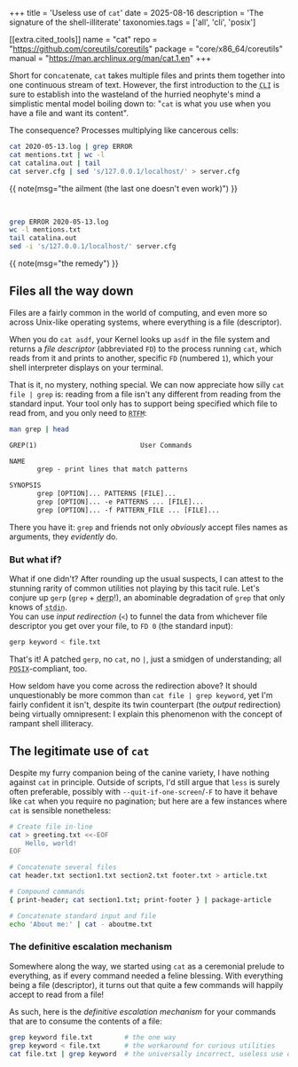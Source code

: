 +++
title = 'Useless use of `cat`'
date = 2025-08-16
description = 'The signature of the shell-illiterate'
taxonomies.tags = ['all', 'cli', 'posix']

[[extra.cited_tools]]
   name    = "cat"
   repo    = "https://github.com/coreutils/coreutils"
   package = "core/x86_64/coreutils"
   manual  = "https://man.archlinux.org/man/cat.1.en"
+++

Short for con`cat`enate, `cat` takes multiple files and prints them together
into one continuous stream of text.  However, the first introduction to the
<abbr title="Command Line Interface, where I dwell">`CLI`</abbr> is sure to
establish into the wasteland of the hurried neophyte's mind a simplistic mental
model boiling down to: "`cat` is what you use when you have a file and want its
content".

The consequence?  Processes multiplying like cancerous cells:

```sh
cat 2020-05-13.log | grep ERROR
cat mentions.txt | wc -l
cat catalina.out | tail
cat server.cfg | sed 's/127.0.0.1/localhost/' > server.cfg
```
{{ note(msg="the ailment (the last one doesn't even work)") }}

<br>

```sh
grep ERROR 2020-05-13.log 
wc -l mentions.txt
tail catalina.out 
sed -i 's/127.0.0.1/localhost/' server.cfg
```
{{ note(msg="the remedy") }}

## Files all the way down

Files are a fairly common in the world of computing, and even more so across
Unix-like operating systems, where everything is a file (descriptor).

<!-- [everything being a file (descriptor)](@/flight-rules/everything-is-a-file.md). TODO: LINKME -->

When you do `cat asdf`, your Kernel looks up `asdf` in the file system and
returns a *file descriptor* (abbreviated `FD`) to the process running `cat`,
which reads from it and prints to another, specific `FD` (numbered `1`), which
your shell interpreter displays on your terminal.

That is it, no mystery, nothing special.  We can now appreciate how silly
`cat file | grep` is: reading from a file isn't any different from reading
from the standard input.  Your tool only has to support being specified which
file to read from, and you only need to <abbr title="Read The F... riendly
Manual">`RTFM`</abbr>:

<!-- (@/flight-rules/read-the-friendly-manual). TODO: LINKME -->

```sh
man grep | head
```
```txt
GREP(1)                          User Commands                           GREP(1)

NAME
       grep - print lines that match patterns

SYNOPSIS
       grep [OPTION]... PATTERNS [FILE]...
       grep [OPTION]... -e PATTERNS ... [FILE]...
       grep [OPTION]... -f PATTERN_FILE ... [FILE]...
```

There you have it: `grep` and friends not only *obviously* accept files names as
arguments, they *evidently* do.

### But what if?

   What if one didn't?  After rounding up the usual suspects, I can attest
to the stunning rarity of common utilities not playing by this tacit
rule.  Let's conjure up `gerp` (`grep` + <abbr title="A foolish or ignorant
person">derp</abbr>!), an abominable degradation of `grep` that only knows of
<abbr title="The standard input">`stdin`</abbr>.<br>
   You can use *input redirection* (`<`) to funnel the data from whichever file
descriptor you get over your file, to `FD 0` (the standard input):

```sh
gerp keyword < file.txt
```

That's it!  A patched `gerp`, no `cat`, no `|`, just a smidgen of understanding;
all <abbr title="Portable Operating System Interface">`POSIX`</abbr>-compliant,
too.

How seldom have you come across the redirection above?  It should unquestionably
be more common than `cat file | grep keyword`, yet I'm fairly confident it
isn't, despite its twin counterpart (the *output* redirection) being virtually
omnipresent: I explain this phenomenon with the concept of rampant shell
illiteracy.

<!-- [rampant shell illiteracy](@/flight-rules/rampant-shell-illiteracy). TODO: LINKME -->

## The legitimate use of `cat`

Despite my furry companion being of the canine variety, I have nothing against
`cat` in principle.  Outside of scripts, I'd still argue that `less` is surely
often preferable, possibly with `--quit-if-one-screen`/`-F` to have it behave
like `cat` when you require no pagination; but here are a few instances where
`cat` is sensible nonetheless:

```sh
# Create file in-line
cat > greeting.txt <<-EOF
	Hello, world!
EOF

# Concatenate several files
cat header.txt section1.txt section2.txt footer.txt > article.txt

# Compound commands
{ print-header; cat section1.txt; print-footer } | package-article

# Concatenate standard input and file
echo 'About me:' | cat - aboutme.txt
```

### The definitive escalation mechanism

Somewhere along the way, we started using `cat` as a ceremonial prelude to
everything, as if every command needed a feline blessing.  With everything being
a file (descriptor), it turns out that quite a few commands will happily accept
to read from a file!

<!-- [everything being a file (descriptor)](@/flight-rules/everything-is-a-file.md). TODO: LINKME -->

As such, here is the *definitive escalation mechanism* for your commands that
are to consume the contents of a file:

```sh
grep keyword file.txt        # the one way
grep keyword < file.txt      # the workaround for curious utilities
cat file.txt | grep keyword  # the universally incorrect, useless use of cat
```
